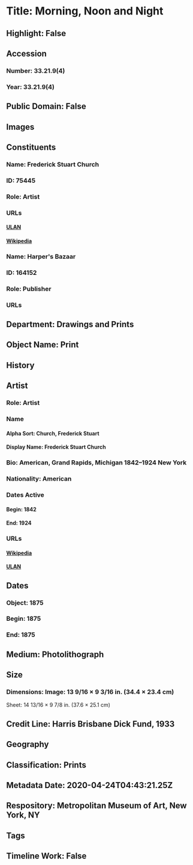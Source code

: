# Title: Morning, Noon and Night
## Highlight: False
## Accession
### Number: 33.21.9(4)
### Year: 33.21.9(4)
## Public Domain: False
## Images
## Constituents
### Name: Frederick Stuart Church
### ID: 75445
### Role: Artist
### URLs
#### [ULAN](http://vocab.getty.edu/page/ulan/500027563)
#### [Wikipedia](https://www.wikidata.org/wiki/Q3087166)
### Name: Harper&#39;s Bazaar
### ID: 164152
### Role: Publisher
### URLs
## Department: Drawings and Prints
## Object Name: Print
## History
## Artist
### Role: Artist
### Name
#### Alpha Sort: Church, Frederick Stuart
#### Display Name: Frederick Stuart Church
### Bio: American, Grand Rapids, Michigan 1842–1924 New York
### Nationality: American
### Dates Active
#### Begin: 1842
#### End: 1924
### URLs
#### [Wikipedia](https://www.wikidata.org/wiki/Q3087166)
#### [ULAN](http://vocab.getty.edu/page/ulan/500027563)
## Dates
### Object: 1875
### Begin: 1875
### End: 1875
## Medium: Photolithograph
## Size
### Dimensions: Image: 13 9/16 × 9 3/16 in. (34.4 × 23.4 cm)
Sheet: 14 13/16 × 9 7/8 in. (37.6 × 25.1 cm)
## Credit Line: Harris Brisbane Dick Fund, 1933
## Geography
## Classification: Prints
## Metadata Date: 2020-04-24T04:43:21.25Z
## Respository: Metropolitan Museum of Art, New York, NY
## Tags
## Timeline Work: False